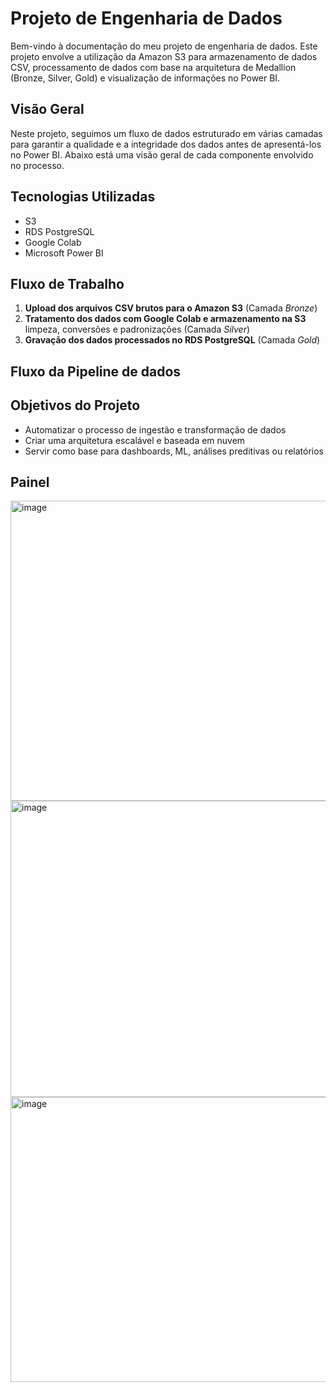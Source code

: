 # Projeto de Engenharia de Dados 
Bem-vindo à documentação do meu projeto de engenharia de dados. Este projeto envolve a utilização da Amazon S3 para armazenamento de dados CSV,  processamento de dados com base na arquitetura de Medallion (Bronze, Silver, Gold) e visualização de informações no Power BI.

## Visão Geral

Neste projeto, seguimos um fluxo de dados estruturado em várias camadas para garantir a qualidade e a integridade dos dados antes de apresentá-los no Power BI. Abaixo está uma visão geral de cada componente envolvido no processo.

## Tecnologias Utilizadas

- S3
- RDS PostgreSQL
- Google Colab
- Microsoft Power BI

## Fluxo de Trabalho

1. **Upload dos arquivos CSV brutos para o Amazon S3** (Camada *Bronze*)
2. **Tratamento dos dados com Google Colab e armazenamento na S3** limpeza, conversões e padronizações (Camada *Silver*)
3. **Gravação dos dados processados no RDS PostgreSQL** (Camada *Gold*)

## Fluxo da Pipeline de dados



##  Objetivos do Projeto

* Automatizar o processo de ingestão e transformação de dados
* Criar uma arquitetura escalável e baseada em nuvem
* Servir como base para dashboards, ML, análises preditivas ou relatórios

## Painel 

<img width="845" height="480" alt="image" src="https://github.com/user-attachments/assets/78c139cf-bea1-48fd-92eb-af4ed55a47ab" />

<img width="827" height="474" alt="image" src="https://github.com/user-attachments/assets/3dc3bc2e-2583-4445-9cbc-1aaaca9512b5" />

<img width="844" height="456" alt="image" src="https://github.com/user-attachments/assets/6d184f52-4c62-4fc0-8aa4-e24228839ea8" />

